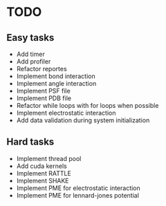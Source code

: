 # TODO

## Easy tasks

- Add timer
- Add profiler
- Refactor reportes
- Implement bond interaction
- Implement angle interaction
- Implement PSF file
- Implement PDB file
- Refactor while loops with for loops when possible
- Implement electrostatic interaction
- Add data validation during system initialization

## Hard tasks

- Implement thread pool
- Add cuda kernels
- Implement RATTLE
- Implement SHAKE
- Implement PME for electrostatic interaction
- Implement PME for lennard-jones potential
